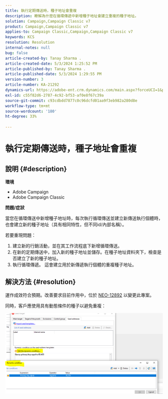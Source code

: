 ```yaml
---
title: 執行定期傳送時，種子地址會重複
description: 瞭解為什麼在循環傳遞中新增種子地址會建立重複的種子地址。
solution: Campaign,Campaign Classic v7
product: Campaign,Campaign Classic v7
applies-to: Campaign Classic,Campaign,Campaign Classic v7
keywords: KCS
resolution: Resolution
internal-notes: null
bug: false
article-created-by: Tanay Sharma .
article-created-date: 5/3/2024 1:25:52 PM
article-published-by: Tanay Sharma .
article-published-date: 5/3/2024 1:29:55 PM
version-number: 3
article-number: KA-21292
dynamics-url: https://adobe-ent.crm.dynamics.com/main.aspx?forceUCI=1&pagetype=entityrecord&etn=knowledgearticle&id=c1dfd3a3-5009-ef11-9f8a-6045bd026dc7
exl-id: c55f82d6-2787-4c92-bf53-af0e8f67c39a
source-git-commit: c93cdbdd7877c0c96dcfd01aa9f3eb982a280d8e
workflow-type: tm+mt
source-wordcount: '180'
ht-degree: 33%

---
```


# 執行定期傳送時，種子地址會重複

## 說明 {#description}


<b>環境</b>

- Adobe Campaign
- Adobe Campaign Classic


<b>問題/症狀</b>

當您在循環傳送中新增種子地址時，每次執行循環傳送並建立新傳送執行個體時，也會建立新的種子地址（具有相同特性，但不同id/內部名稱）。

若要重現問題：

1. 建立新的行銷活動，並在其工作流程底下新增循環傳送。
2. 在新的定期傳送中，加入新的種子地址並儲存。在種子地址資料夾下，檢查是否建立了新的種子地址。
3. 執行循環傳遞。 這會建立用於新傳遞執行個體的重複種子地址。



## 解決方法 {#resolution}


運作成效符合預期。改善要求目前作用中，位於 [NEO-12892](https://jira.corp.adobe.com/browse/NEO-12892) 以變更此專案。

同時，客戶應使用具有動態條件的種子以避免重複：

![](assets/83cc65a7-329b-ed11-aad1-6045bd006ce9.png)
